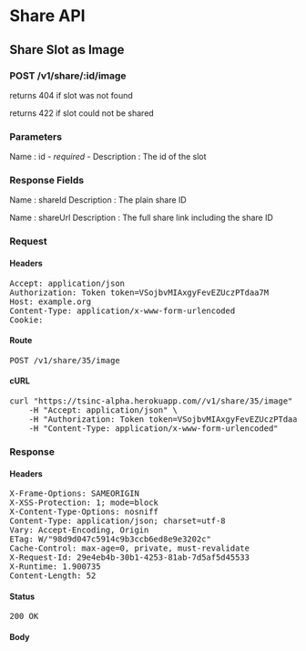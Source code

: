 # Share API

## Share Slot as Image

### POST /v1/share/:id/image

returns 404 if slot was not found

returns 422 if slot could not be shared



### Parameters

Name : id *- required -*
Description : The id of the slot


### Response Fields

Name : shareId
Description : The plain share ID

Name : shareUrl
Description : The full share link including the share ID

### Request

#### Headers

<pre>Accept: application/json
Authorization: Token token=VSojbvMIAxgyFevEZUczPTdaa7M
Host: example.org
Content-Type: application/x-www-form-urlencoded
Cookie: </pre>

#### Route

<pre>POST /v1/share/35/image</pre>

#### cURL

<pre class="request">curl &quot;https://tsinc-alpha.herokuapp.com//v1/share/35/image&quot; -d &#39;&#39; -X POST \
	-H &quot;Accept: application/json&quot; \
	-H &quot;Authorization: Token token=VSojbvMIAxgyFevEZUczPTdaa7M&quot; \
	-H &quot;Content-Type: application/x-www-form-urlencoded&quot;</pre>

### Response

#### Headers

<pre>X-Frame-Options: SAMEORIGIN
X-XSS-Protection: 1; mode=block
X-Content-Type-Options: nosniff
Content-Type: application/json; charset=utf-8
Vary: Accept-Encoding, Origin
ETag: W/&quot;98d9d047c5914c9b3ccb6ed8e9e3202c&quot;
Cache-Control: max-age=0, private, must-revalidate
X-Request-Id: 29e4eb4b-30b1-4253-81ab-7d5af5d45533
X-Runtime: 1.900735
Content-Length: 52</pre>

#### Status

<pre>200 OK</pre>

#### Body

```javascript

```
